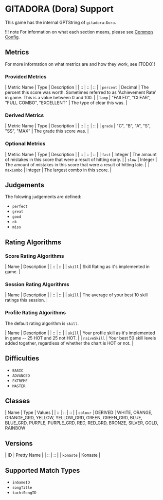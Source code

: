 # GITADORA (Dora) Support

This game has the internal GPTString of `gitadora:Dora`.

!!! note
	For information on what each section means, please see [Common Config](../../common-config.md).

## Metrics

For more information on what metrics are and how they work, see [TODO]!

### Provided Metrics

| Metric Name | Type | Description |
| :: | :: | :: |
| `percent` | Decimal | The percent this score was worth. Sometimes referred to as 'Achievement Rate' in game. This is a value between 0 and 100. |
| `lamp` | "FAILED", "CLEAR", "FULL COMBO", "EXCELLENT" | The type of clear this was. |

### Derived Metrics

| Metric Name | Type | Description |
| :: | :: | :: |
| `grade` | "C", "B", "A", "S", "SS", "MAX" | The grade this score was. |

### Optional Metrics

| Metric Name | Type | Description |
| :: | :: | :: |
| `fast` | Integer | The amount of mistakes in this score that were a result of hitting early. |
| `slow` | Integer | The amount of mistakes in this score that were a result of hitting late. |
| `maxCombo` | Integer | The largest combo in this score. |

## Judgements

The folowing judgements are defined:

- `perfect`
- `great`
- `good`
- `ok`
- `miss`

## Rating Algorithms

### Score Rating Algorithms

| Name | Description |
| :: | :: |
| `skill` | Skill Rating as it's implemented in game. |

### Session Rating Algorithms

| Name | Description |
| :: | :: |
| `skill` | The average of your best 10 skill ratings this session. |

### Profile Rating Algorithms

The default rating algorithm is `skill`.

| Name | Description |
| :: | :: |
| `skill` | Your profile skill as it's implemented in game -- 25 HOT and 25 not HOT. |
| `naiveSkill` | Your best 50 skill levels added together, regardless of whether the chart is HOT or not. |

## Difficulties

- `BASIC`
- `ADVANCED`
- `EXTREME`
- `MASTER`

## Classes

| Name | Type | Values |
| :: | :: | :: |
| `colour` | DERIVED | WHITE, ORANGE, ORANGE_GRD, YELLOW, YELLOW_GRD, GREEN, GREEN_GRD, BLUE, BLUE_GRD, PURPLE, PURPLE_GRD, RED, RED_GRD, BRONZE, SILVER, GOLD, RAINBOW

## Versions

| ID | Pretty Name |
| :: | :: |
| `konaste` | Konaste |

## Supported Match Types

- `inGameID`
- `songTitle`
- `tachiSongID`